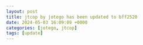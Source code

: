 ```yaml
---
layout: post
title: jtcop by jotego has been updated to bff2520
date: 2024-05-03 16:09:09 +0000
categories: [jotego, jtcop]
tags: [update]
---
```


